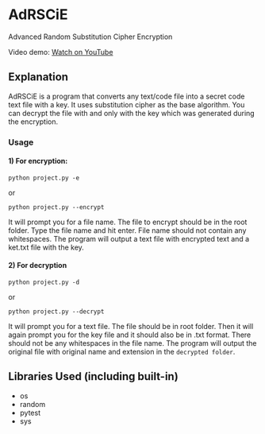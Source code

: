 # AdRSCiE
Advanced Random Substitution Cipher Encryption

Video demo: [Watch on YouTube](https://youtu.be/K14FsJDuOeQ)

## Explanation
AdRSCiE is a program that converts any text/code file into a secret code text file with a key. It uses substitution cipher as the base algorithm. You can decrypt the file with and only with the key which was generated during the encryption.

### Usage

#### 1) For encryption:
```
python project.py -e
```
or
```
python project.py --encrypt
```
It will prompt you for a file name. The file to encrypt should be in the root folder. Type the file name and hit enter. File name should not contain any whitespaces. The program will output a text file with encrypted text and a ket.txt file with the key.

#### 2) For decryption
```
python project.py -d
```
or
```
python project.py --decrypt
```
It will prompt you for a text file. The file should be in root folder. Then it will again prompt you for the key file and it should also be in .txt format. There should not be any whitespaces in the file name. The program will output the original file with original name and extension in the `decrypted folder`.

## Libraries Used (including built-in)
- os
- random
- pytest
- sys

